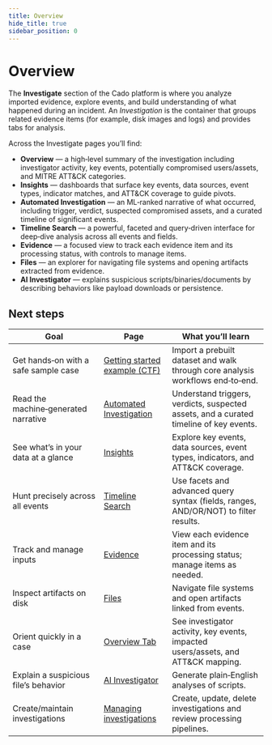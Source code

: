 ```yaml
---
title: Overview
hide_title: true
sidebar_position: 0
---
```


# Overview

The **Investigate** section of the Cado platform is where you analyze imported evidence, explore events, and build understanding of what happened during an incident. An *Investigation* is the container that groups related evidence items (for example, disk images and logs) and provides tabs for analysis. 

Across the Investigate pages you’ll find:
- **Overview** — a high‑level summary of the investigation including investigator activity, key events, potentially compromised users/assets, and MITRE ATT&CK categories.   
- **Insights** — dashboards that surface key events, data sources, event types, indicator matches, and ATT&CK coverage to guide pivots.   
- **Automated Investigation** — an ML‑ranked narrative of what occurred, including trigger, verdict, suspected compromised assets, and a curated timeline of significant events.   
- **Timeline Search** — a powerful, faceted and query‑driven interface for deep‑dive analysis across all events and fields.   
- **Evidence** — a focused view to track each evidence item and its processing status, with controls to manage items.   
- **Files** — an explorer for navigating file systems and opening artifacts extracted from evidence.   
- **AI Investigator** — explains suspicious scripts/binaries/documents by describing behaviors like payload downloads or persistence.   

## Next steps

| Goal | Page | What you’ll learn |
|---|---|---|
| Get hands‑on with a safe sample case | [Getting started example (CTF)](https://docs.cadosecurity.com/cado/investigate/ctf-tutorial) | Import a prebuilt dataset and walk through core analysis workflows end‑to‑end.  |
| Read the machine‑generated narrative | [Automated Investigation](https://docs.cadosecurity.com/cado/investigate/automated-investigation) | Understand triggers, verdicts, suspected assets, and a curated timeline of key events.  |
| See what’s in your data at a glance | [Insights](https://docs.cadosecurity.com/cado/investigate/insights) | Explore key events, data sources, event types, indicators, and ATT&CK coverage.  |
| Hunt precisely across all events | [Timeline Search](https://docs.cadosecurity.com/cado/investigate/timeline-search) | Use facets and advanced query syntax (fields, ranges, AND/OR/NOT) to filter results.  |
| Track and manage inputs | [Evidence](https://docs.cadosecurity.com/cado/investigate/evidence) | View each evidence item and its processing status; manage items as needed.  |
| Inspect artifacts on disk | [Files](https://docs.cadosecurity.com/cado/investigate/view-files) | Navigate file systems and open artifacts linked from events.  |
| Orient quickly in a case | [Overview Tab](https://docs.cadosecurity.com/cado/investigate/overview) | See investigator activity, key events, impacted users/assets, and ATT&CK mapping.  |
| Explain a suspicious file’s behavior | [AI Investigator](https://docs.cadosecurity.com/cado/investigate/ai%20investigator) | Generate plain‑English analyses of scripts.  |
| Create/maintain investigations | [Managing investigations](https://docs.cadosecurity.com/cado/discovery-import/investigations) | Create, update, delete investigations and review processing pipelines.  |

